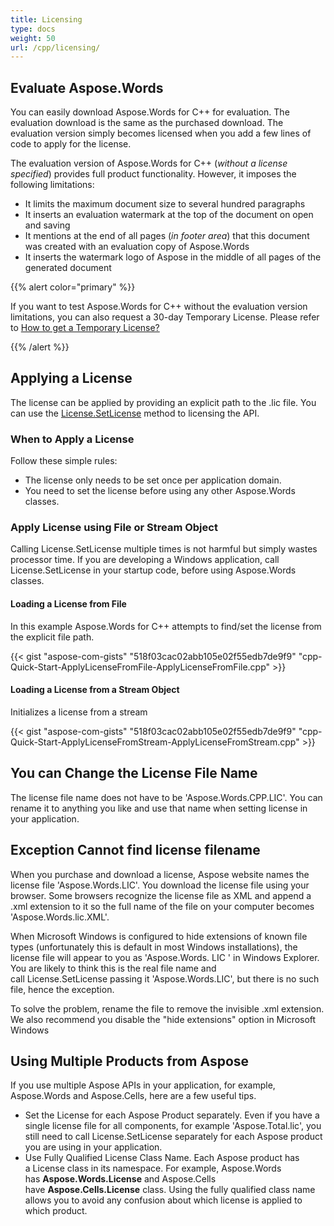 ```yaml
---
title: Licensing
type: docs
weight: 50
url: /cpp/licensing/
---
```


## **Evaluate Aspose.Words**

You can easily download Aspose.Words for C++ for evaluation. The evaluation download is the same as the purchased download. The evaluation version simply becomes licensed when you add a few lines of code to apply for the license.

The evaluation version of Aspose.Words for C++ (*without a license specified*) provides full product functionality. However, it imposes the following limitations:

- It limits the maximum document size to several hundred paragraphs
- It inserts an evaluation watermark at the top of the document on open and saving
- It mentions at the end of all pages (*in footer area*) that this document was created with an evaluation copy of Aspose.Words
- It inserts the watermark logo of Aspose in the middle of all pages of the generated document



{{% alert color="primary" %}} 

If you want to test Aspose.Words for C++ without the evaluation version limitations, you can also request a 30-day Temporary License. Please refer to [How to get a Temporary License?](https://purchase.aspose.com/temporary-license)

{{% /alert %}} 

## **Applying a License**

The license can be applied by providing an explicit path to the .lic file. You can use the [License.SetLicense](https://apireference.aspose.com/cpp/words/class/aspose.words.license/) method to licensing the API.

### **When to Apply a License**

Follow these simple rules:

- The license only needs to be set once per application domain.
- You need to set the license before using any other Aspose.Words classes.

### **Apply License using File or Stream Object**

Calling License.SetLicense multiple times is not harmful but simply wastes processor time. If you are developing a Windows application, call License.SetLicense in your startup code, before using Aspose.Words classes.

#### **Loading a License from File**

In this example Aspose.Words for C++ attempts to find/set the license from the explicit file path.

{{< gist "aspose-com-gists" "518f03cac02abb105e02f55edb7de9f9" "cpp-Quick-Start-ApplyLicenseFromFile-ApplyLicenseFromFile.cpp" >}}

#### **Loading a License from a Stream Object**

Initializes a license from a stream

{{< gist "aspose-com-gists" "518f03cac02abb105e02f55edb7de9f9" "cpp-Quick-Start-ApplyLicenseFromStream-ApplyLicenseFromStream.cpp" >}}

## **You can Change the License File Name**

The license file name does not have to be 'Aspose.Words.CPP.LIC'. You can rename it to anything you like and use that name when setting license in your application.

## **Exception Cannot find license filename**

When you purchase and download a license, Aspose website names the license file 'Aspose.Words.LIC'. You download the license file using your browser. Some browsers recognize the license file as XML and append a .xml extension to it so the full name of the file on your computer becomes 'Aspose.Words.lic.XML'.

When Microsoft Windows is configured to hide extensions of known file types (unfortunately this is default in most Windows installations), the license file will appear to you as 'Aspose.Words. LIC ' in Windows Explorer. You are likely to think this is the real file name and call License.SetLicense passing it 'Aspose.Words.LIC', but there is no such file, hence the exception.

To solve the problem, rename the file to remove the invisible .xml extension. We also recommend you disable the "hide extensions" option in Microsoft Windows

## **Using Multiple Products from Aspose**

If you use multiple Aspose APIs in your application, for example, Aspose.Words and Aspose.Cells, here are a few useful tips.

- Set the License for each Aspose Product separately. Even if you have a single license file for all components, for example 'Aspose.Total.lic', you still need to call License.SetLicense separately for each Aspose product you are using in your application.
- Use Fully Qualified License Class Name. Each Aspose product has a License class in its namespace. For example, Aspose.Words has **Aspose.Words.License** and Aspose.Cells have **Aspose.Cells.License** class. Using the fully qualified class name allows you to avoid any confusion about which license is applied to which product.




